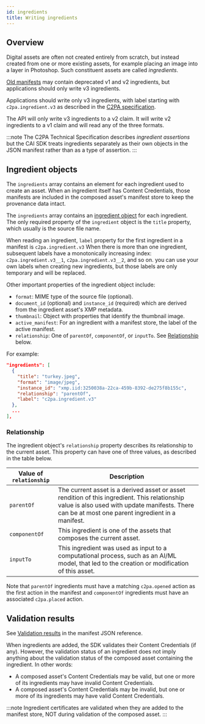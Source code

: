 ```yaml
---
id: ingredients
title: Writing ingredients
---
```


## Overview

Digital assets are often not created entirely from scratch, but instead created from one or more existing assets, for example placing an image into a layer in Photoshop.  Such constituent assets are called _ingredients_. 

[Old manifests](../reading/legacy.md) may contain deprecated v1 and v2 ingredients, but applications should only write v3 ingredients.

Applications should write only v3 ingredients, with label starting with `c2pa.ingredient.v3` as described in the [C2PA specification](https://spec.c2pa.org/specifications/specifications/2.2/specs/C2PA_Specification.html#ingredient_assertion).

The API will only write v3 ingredients to a v2 claim. It will write v2 ingredients to a v1 claim and will read any of the three formats.

:::note
The C2PA Technical Specification describes _ingredient assertions_ but the CAI SDK treats ingredients separately as their own objects in the JSON manifest rather than as a type of assertion.
:::

## Ingredient objects

The `ingredients` array contains an element for each ingredient used to create an asset.  When an ingredient itself has Content Credentials, those manifests are included in the composed asset's manifest store to keep the provenance data intact.

The `ingredients` array contains an [ingredient object](manifest/json-ref/manifest-def.mdx#ingredient) for each ingredient.  The only required property of the `ingredient` object is the `title` property, which usually is the source file name.

When reading an ingredient, `label` property for the first ingredient in a manifest is `c2pa.ingredient.v3` When there is more than one ingredient, subsequent labels have a monotonically increasing index: `c2pa.ingredient.v3__1`, `c2pa.ingredient.v3__2`, and so on.   you can use your own labels when creating new ingredients, but those labels are only temporary and will be replaced.

Other important properties of the ingredient object include:
- `format`: MIME type of the source file (optional).
- `document_id` (optional) and `instance_id` (required) which are derived from the ingredient asset's XMP metadata.
- `thumbnail`: Object with properties that identify the thumbnail image. 
- `active_manifest`: For an ingredient with a manifest store, the label of the active manifest.  
- `relationship`: One of `parentOf`, `componentOf`, or `inputTo`. See [Relationship](#relationship) below.

For example:

```json
"ingredients": [
  {
    "title": "turkey.jpeg",
    "format": "image/jpeg",
    "instance_id": "xmp.iid:3250038a-22ca-459b-8392-de275f8b155c",
    "relationship": "parentOf",
    "label": "c2pa.ingredient.v3"
  },
  ...
],    
```

### Relationship

The ingredient object's `relationship` property describes its relationship to the current asset.  This property can have one of three values, as described in the table below.

|  Value of `relationship` | Description |
|--------------------------|-------------|
| `parentOf` | The current asset is a derived asset or asset rendition of this ingredient. This relationship value is also used with update manifests.  There can be at most one parent ingredient in a manifest. |
| `componentOf` | This ingredient is one of the assets that composes the current asset. |
| `inputTo` | This ingredient was used as input to a computational process, such as an AI/ML model, that led to the creation or modification of this asset. |

Note that `parentOf` ingredients must have a matching `c2pa.opened` action as the first action in the manifest and `componentOf` ingredients must have an associated `c2pa.placed` action.

## Validation results

See [Validation results](json-ref/reader#validationresults) in the manifest JSON reference.

When ingredients are added, the SDK validates their Content Credentials (if any).  However, the validation status of an ingredient does not imply anything about the validation status of the composed asset containing the ingredient. In other words:

- A composed asset's Content Credentials may be valid, but one or more of its ingredients may have invalid Content Credentials. 
- A composed asset's Content Credentials may be invalid, but one or more of its ingredients may have valid Content Credentials. 

:::note
Ingredient certificates are validated when they are added to the manifest store, NOT during validation of the composed asset.
:::
